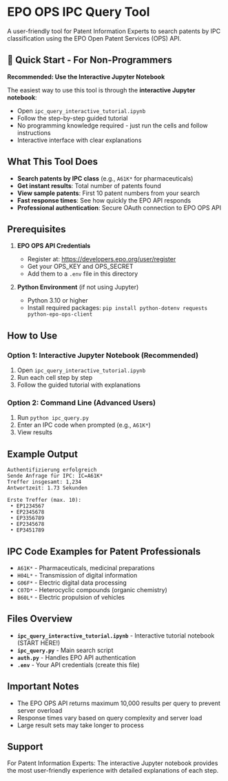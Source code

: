 # EPO OPS IPC Query Tool

A user-friendly tool for Patent Information Experts to search patents by IPC classification using the EPO Open Patent Services (OPS) API.

## 🚀 Quick Start - For Non-Programmers

**Recommended: Use the Interactive Jupyter Notebook**

The easiest way to use this tool is through the **interactive Jupyter notebook**:
- Open `ipc_query_interactive_tutorial.ipynb`
- Follow the step-by-step guided tutorial
- No programming knowledge required - just run the cells and follow instructions
- Interactive interface with clear explanations

## What This Tool Does

- **Search patents by IPC class** (e.g., `A61K*` for pharmaceuticals)
- **Get instant results**: Total number of patents found
- **View sample patents**: First 10 patent numbers from your search
- **Fast response times**: See how quickly the EPO API responds
- **Professional authentication**: Secure OAuth connection to EPO OPS API

## Prerequisites

1. **EPO OPS API Credentials**
   - Register at: https://developers.epo.org/user/register
   - Get your OPS_KEY and OPS_SECRET
   - Add them to a `.env` file in this directory

2. **Python Environment** (if not using Jupyter)
   - Python 3.10 or higher
   - Install required packages: `pip install python-dotenv requests python-epo-ops-client`

## How to Use

### Option 1: Interactive Jupyter Notebook (Recommended)
1. Open `ipc_query_interactive_tutorial.ipynb`
2. Run each cell step by step
3. Follow the guided tutorial with explanations

### Option 2: Command Line (Advanced Users)
1. Run `python ipc_query.py`
2. Enter an IPC code when prompted (e.g., `A61K*`)
3. View results

## Example Output
```
Authentifizierung erfolgreich
Sende Anfrage für IPC: IC=A61K*
Treffer insgesamt: 1,234
Antwortzeit: 1.73 Sekunden

Erste Treffer (max. 10):
 • EP1234567
 • EP2345678
 • EP3356789
 • EP2345678
 • EP3451789
```

## IPC Code Examples for Patent Professionals

- `A61K*` - Pharmaceuticals, medicinal preparations
- `H04L*` - Transmission of digital information
- `G06F*` - Electric digital data processing
- `C07D*` - Heterocyclic compounds (organic chemistry)
- `B60L*` - Electric propulsion of vehicles

## Files Overview

- **`ipc_query_interactive_tutorial.ipynb`** - Interactive tutorial notebook (START HERE!)
- **`ipc_query.py`** - Main search script
- **`auth.py`** - Handles EPO API authentication
- **`.env`** - Your API credentials (create this file)

## Important Notes

- The EPO OPS API returns maximum 10,000 results per query to prevent server overload
- Response times vary based on query complexity and server load
- Large result sets may take longer to process

## Support

For Patent Information Experts: The interactive Jupyter notebook provides the most user-friendly experience with detailed explanations of each step.